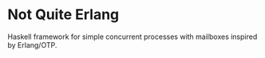 # Not Quite Erlang

Haskell framework for simple concurrent processes with mailboxes inspired by Erlang/OTP.
